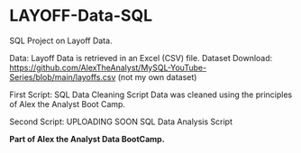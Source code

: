 # LAYOFF-Data-SQL
SQL Project on Layoff Data. 

Data:
  Layoff Data is retrieved in an Excel (CSV) file. 
  Dataset Download: https://github.com/AlexTheAnalyst/MySQL-YouTube-Series/blob/main/layoffs.csv (not my own dataset)

First Script:
  SQL Data Cleaning Script
  Data was cleaned using the principles of Alex the Analyst Boot Camp.

Second Script: UPLOADING SOON
  SQL Data Analysis Script


**Part of Alex the Analyst Data BootCamp.**
